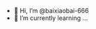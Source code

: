 - 👋 Hi, I’m @baixiaobai-666
- 🌱 I’m currently learning ...

<!---
baixiaobai-666/baixiaobai-666 is a ✨ special ✨ repository because its `README.md` (this file) appears on your GitHub profile.
You can click the Preview link to take a look at your changes.
--->
